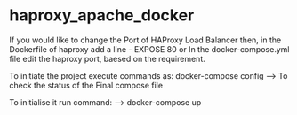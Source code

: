 # haproxy_apache_docker

If you would like to change the Port of HAProxy Load Balancer then, in the Dockerfile of haproxy add a line - 
    EXPOSE 80
    or
In the docker-compose.yml file edit the haproxy port, baesed on the requirement.

To initiate the project execute commands as:
  docker-compose config  --> To check the status of the Final compose file   

To initialise it run command:  --> docker-compose up
